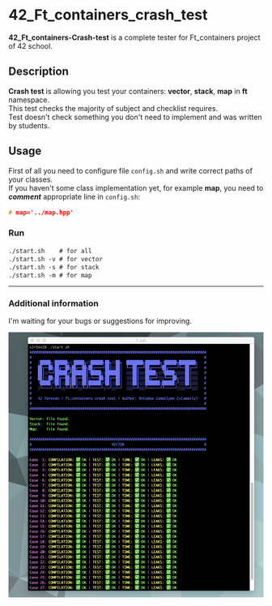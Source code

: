 # 42_Ft_containers_crash_test

<span><b>42_Ft_containers-Crash-test</b></span> is a complete tester for Ft_containers project of 42 school.

## Description

<b>Crash test</b> is allowing you test your containers: <b>vector</b>, <b>stack</b>, <b>map</b> in <b>ft</b> namespace.<br>
This test checks the majority of subject and checklist requires.<br>
Test doesn't check something you don't need to implement and was written by students.

## Usage

First of all you need to configure file ```config.sh``` and write correct paths of your classes.<br>
If you haven't some class implementation yet, for example <b>map</b>, you need to <b><i>comment</i></b> appropriate line in ```config.sh```:
```c++
# map='../map.hpp'
```
### Run

```shell
./start.sh    # for all
./start.sh -v # for vector
./start.sh -s # for stack
./start.sh -m # for map
```
___
### Additional information
I'm waiting for your bugs or suggestions for improving.

![Ft_containers tester](./Srcs/Tester.png)
